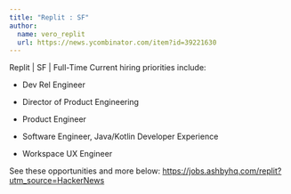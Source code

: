 ```yaml
---
title: "Replit : SF"
author:
  name: vero_replit
  url: https://news.ycombinator.com/item?id=39221630
---
```

Replit | SF | Full-Time Current hiring priorities include:

* Dev Rel Engineer

* Director of Product Engineering

* Product Engineer

* Software Engineer, Java&#x2F;Kotlin Developer Experience

* Workspace UX Engineer

See these opportunities and more below: <a href="https:&#x2F;&#x2F;jobs.ashbyhq.com&#x2F;replit?utm_source=HackerNews">https:&#x2F;&#x2F;jobs.ashbyhq.com&#x2F;replit?utm_source=HackerNews</a>
